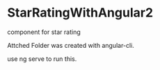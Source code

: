 # StarRatingWithAngular2
component for star rating

Attched Folder was created with angular-cli.

use ng serve to run this.
